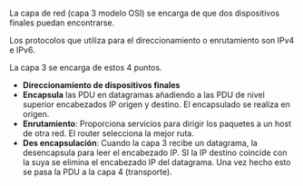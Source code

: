 La capa de red (capa 3 modelo OSI) se encarga de que dos dispositivos finales puedan encontrarse.

Los protocolos que utiliza para el direccionamiento o enrutamiento son IPv4 e IPv6.

La capa 3 se encarga de estos 4 puntos.

+ **Direccionamiento de dispositivos finales**
+  **Encapsula** las PDU en datagramas añadiendo a las PDU de nivel superior encabezados IP origen y destino. El encapsulado se realiza en origen.
+ **Enrutamiento**: Proporciona servicios para dirigir los paquetes a un host de otra red. El router selecciona la mejor ruta. 
+ **Des encapsulación**: Cuando la capa 3 recibe un datagrama, la desencapsula para leer el encabezado IP. SI la IP destino coincide con la suya se elimina el encabezado IP del datagrama. Una vez hecho esto  se pasa la PDU a la capa 4 (transporte).



